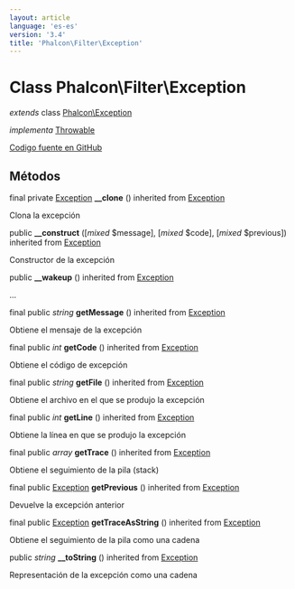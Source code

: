 ```yaml
---
layout: article
language: 'es-es'
version: '3.4'
title: 'Phalcon\Filter\Exception'
---
```


# Class **Phalcon\Filter\Exception**

*extends* class [Phalcon\Exception](/3.4/en/api/Phalcon_Exception)

*implementa* [Throwable](http://php.net/manual/en/class.throwable.php)

<a href="https://github.com/phalcon/cphalcon/tree/v3.4.0/phalcon/filter/exception.zep" class="btn btn-default btn-sm">Codigo fuente en GitHub</a>

## Métodos

final private [Exception](http://php.net/manual/en/class.exception.php) **__clone** () inherited from [Exception](http://php.net/manual/en/class.exception.php)

Clona la excepción

public **__construct** ([*mixed* $message], [*mixed* $code], [*mixed* $previous]) inherited from [Exception](http://php.net/manual/en/class.exception.php)

Constructor de la excepción

public **__wakeup** () inherited from [Exception](http://php.net/manual/en/class.exception.php)

...

final public *string* **getMessage** () inherited from [Exception](http://php.net/manual/en/class.exception.php)

Obtiene el mensaje de la excepción

final public *int* **getCode** () inherited from [Exception](http://php.net/manual/en/class.exception.php)

Obtiene el código de excepción

final public *string* **getFile** () inherited from [Exception](http://php.net/manual/en/class.exception.php)

Obtiene el archivo en el que se produjo la excepción

final public *int* **getLine** () inherited from [Exception](http://php.net/manual/en/class.exception.php)

Obtiene la línea en que se produjo la excepción

final public *array* **getTrace** () inherited from [Exception](http://php.net/manual/en/class.exception.php)

Obtiene el seguimiento de la pila (stack)

final public [Exception](http://php.net/manual/en/class.exception.php) **getPrevious** () inherited from [Exception](http://php.net/manual/en/class.exception.php)

Devuelve la excepción anterior

final public [Exception](http://php.net/manual/en/class.exception.php) **getTraceAsString** () inherited from [Exception](http://php.net/manual/en/class.exception.php)

Obtiene el seguimiento de la pila como una cadena

public *string* **__toString** () inherited from [Exception](http://php.net/manual/en/class.exception.php)

Representación de la excepción como una cadena
